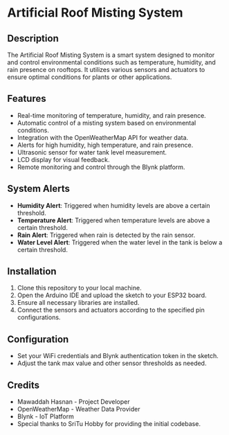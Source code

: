 # Artificial Roof Misting System

## Description
The Artificial Roof Misting System is a smart system designed to monitor and control environmental conditions such as temperature, humidity, and rain presence on rooftops. It utilizes various sensors and actuators to ensure optimal conditions for plants or other applications.

## Features
- Real-time monitoring of temperature, humidity, and rain presence.
- Automatic control of a misting system based on environmental conditions.
- Integration with the OpenWeatherMap API for weather data.
- Alerts for high humidity, high temperature, and rain presence.
- Ultrasonic sensor for water tank level measurement.
- LCD display for visual feedback.
- Remote monitoring and control through the Blynk platform.

## System Alerts
- **Humidity Alert**: Triggered when humidity levels are above a certain threshold.
- **Temperature Alert**: Triggered when temperature levels are above a certain threshold.
- **Rain Alert**: Triggered when rain is detected by the rain sensor.
- **Water Level Alert**: Triggered when the water level in the tank is below a certain threshold.

## Installation
1. Clone this repository to your local machine.
2. Open the Arduino IDE and upload the sketch to your ESP32 board.
3. Ensure all necessary libraries are installed.
4. Connect the sensors and actuators according to the specified pin configurations.

## Configuration
- Set your WiFi credentials and Blynk authentication token in the sketch.
- Adjust the tank max value and other sensor thresholds as needed.

## Credits
- Mawaddah Hasnan - Project Developer
- OpenWeatherMap - Weather Data Provider
- Blynk - IoT Platform
- Special thanks to SriTu Hobby for providing the initial codebase.
